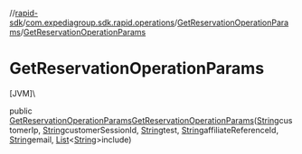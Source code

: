 //[rapid-sdk](../../../index.md)/[com.expediagroup.sdk.rapid.operations](../index.md)/[GetReservationOperationParams](index.md)/[GetReservationOperationParams](-get-reservation-operation-params.md)

# GetReservationOperationParams

[JVM]\

public [GetReservationOperationParams](index.md)[GetReservationOperationParams](-get-reservation-operation-params.md)([String](https://docs.oracle.com/javase/8/docs/api/java/lang/String.html)customerIp, [String](https://docs.oracle.com/javase/8/docs/api/java/lang/String.html)customerSessionId, [String](https://docs.oracle.com/javase/8/docs/api/java/lang/String.html)test, [String](https://docs.oracle.com/javase/8/docs/api/java/lang/String.html)affiliateReferenceId, [String](https://docs.oracle.com/javase/8/docs/api/java/lang/String.html)email, [List](https://docs.oracle.com/javase/8/docs/api/java/util/List.html)&lt;[String](https://docs.oracle.com/javase/8/docs/api/java/lang/String.html)&gt;include)
